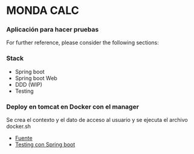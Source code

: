 # MONDA CALC

### Aplicación para hacer pruebas
For further reference, please consider the following sections:

### Stack
* Spring boot
* Spring boot Web
* DDD (WIP)
* Testing

### Deploy en tomcat en Docker con el manager
Se crea el contexto y el dato de acceso al usuario y se ejecuta el archivo docker.sh

* [Fuente](https://docs.gradle.org)
* [Testing con Spring boot](https://howtodoinjava.com/spring-boot2/testing/rest-controller-unit-test-example/)
